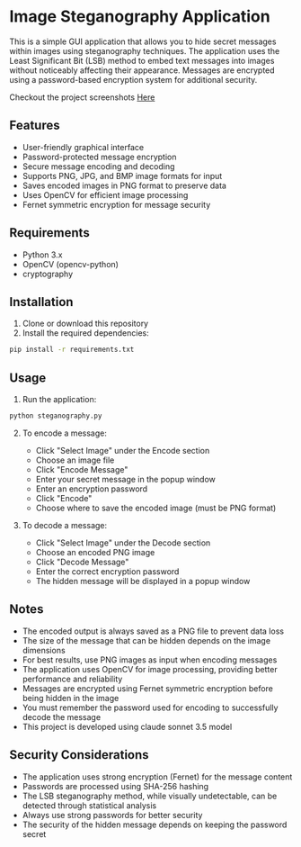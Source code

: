 # Image Steganography Application

This is a simple GUI application that allows you to hide secret messages within images using steganography techniques. The application uses the Least Significant Bit (LSB) method to embed text messages into images without noticeably affecting their appearance. Messages are encrypted using a password-based encryption system for additional security.

Checkout the project screenshots [Here](Outputs)

## Features

- User-friendly graphical interface
- Password-protected message encryption
- Secure message encoding and decoding
- Supports PNG, JPG, and BMP image formats for input
- Saves encoded images in PNG format to preserve data
- Uses OpenCV for efficient image processing
- Fernet symmetric encryption for message security

## Requirements

- Python 3.x
- OpenCV (opencv-python)
- cryptography

## Installation

1. Clone or download this repository
2. Install the required dependencies:
```bash
pip install -r requirements.txt
```

## Usage

1. Run the application:
```bash
python steganography.py
```

2. To encode a message:
   - Click "Select Image" under the Encode section
   - Choose an image file
   - Click "Encode Message"
   - Enter your secret message in the popup window
   - Enter an encryption password
   - Click "Encode"
   - Choose where to save the encoded image (must be PNG format)

3. To decode a message:
   - Click "Select Image" under the Decode section
   - Choose an encoded PNG image
   - Click "Decode Message"
   - Enter the correct encryption password
   - The hidden message will be displayed in a popup window

## Notes

- The encoded output is always saved as a PNG file to prevent data loss
- The size of the message that can be hidden depends on the image dimensions
- For best results, use PNG images as input when encoding messages
- The application uses OpenCV for image processing, providing better performance and reliability
- Messages are encrypted using Fernet symmetric encryption before being hidden in the image
- You must remember the password used for encoding to successfully decode the message
- This project is developed using claude sonnet 3.5 model

## Security Considerations

- The application uses strong encryption (Fernet) for the message content
- Passwords are processed using SHA-256 hashing
- The LSB steganography method, while visually undetectable, can be detected through statistical analysis
- Always use strong passwords for better security
- The security of the hidden message depends on keeping the password secret 
  
